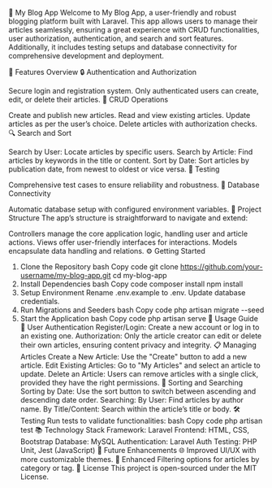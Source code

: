 📓 My Blog App
Welcome to My Blog App, a user-friendly and robust blogging platform built with Laravel. This app allows users to manage their articles seamlessly, ensuring a great experience with CRUD functionalities, user authorization, authentication, and search and sort features. Additionally, it includes testing setups and database connectivity for comprehensive development and deployment.

🚀 Features Overview
🔒 Authentication and Authorization

Secure login and registration system.
Only authenticated users can create, edit, or delete their articles.
📝 CRUD Operations

Create and publish new articles.
Read and view existing articles.
Update articles as per the user’s choice.
Delete articles with authorization checks.
🔍 Search and Sort

Search by User: Locate articles by specific users.
Search by Article: Find articles by keywords in the title or content.
Sort by Date: Sort articles by publication date, from newest to oldest or vice versa.
🧪 Testing

Comprehensive test cases to ensure reliability and robustness.
🔗 Database Connectivity

Automatic database setup with configured environment variables.
📂 Project Structure
The app’s structure is straightforward to navigate and extend:

Controllers manage the core application logic, handling user and article actions.
Views offer user-friendly interfaces for interactions.
Models encapsulate data handling and relations.
⚙️ Getting Started
1. Clone the Repository
bash
Copy code
git clone https://github.com/your-username/my-blog-app.git
cd my-blog-app
2. Install Dependencies
bash
Copy code
composer install
npm install
3. Setup Environment
Rename .env.example to .env.
Update database credentials.
4. Run Migrations and Seeders
bash
Copy code
php artisan migrate --seed
5. Start the Application
bash
Copy code
php artisan serve
🔑 Usage Guide
🔐 User Authentication
Register/Login: Create a new account or log in to an existing one.
Authorization: Only the article creator can edit or delete their own articles, ensuring content privacy and integrity.
📋 Managing Articles
Create a New Article: Use the "Create" button to add a new article.
Edit Existing Articles: Go to "My Articles" and select an article to update.
Delete an Article: Users can remove articles with a single click, provided they have the right permissions.
🔄 Sorting and Searching
Sorting by Date: Use the sort button to switch between ascending and descending date order.
Searching:
By User: Find articles by author name.
By Title/Content: Search within the article’s title or body.
🛠 Testing
Run tests to validate functionalities:
bash
Copy code
php artisan test
📚 Technology Stack
Framework: Laravel
Frontend: HTML, CSS, Bootstrap
Database: MySQL
Authentication: Laravel Auth
Testing: PHP Unit, Jest (JavaScript)
💼 Future Enhancements
🌐 Improved UI/UX with more customizable themes.
📅 Enhanced Filtering options for articles by category or tag.
📝 License
This project is open-sourced under the MIT License.
